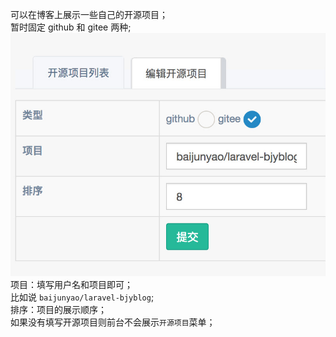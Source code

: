 可以在博客上展示一些自己的开源项目；  
暂时固定 github 和 gitee 两种;  
![](./images/4.jpg)
项目：填写用户名和项目即可；  
比如说 `baijunyao/laravel-bjyblog`;  
排序：项目的展示顺序；  
如果没有填写开源项目则前台不会展示`开源项目`菜单；  
